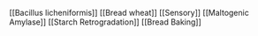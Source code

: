 [[Bacillus licheniformis]]
[[Bread wheat]]
[[Sensory]]
[[Maltogenic Amylase]]
[[Starch Retrogradation]]
[[Bread Baking]]

